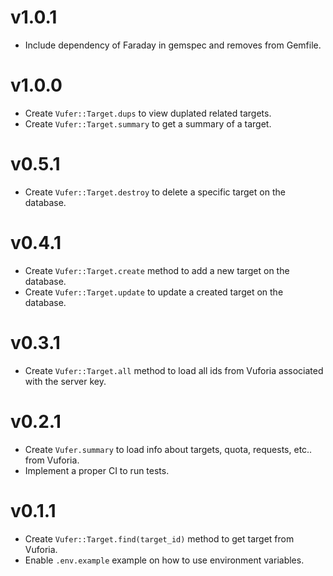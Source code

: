 # v1.0.1

- Include dependency of Faraday in gemspec and removes from Gemfile.

# v1.0.0

- Create `Vufer::Target.dups` to view duplated related targets.
- Create `Vufer::Target.summary` to get a summary of a target.

# v0.5.1

- Create `Vufer::Target.destroy` to delete a specific target on the database.

# v0.4.1

- Create `Vufer::Target.create` method to add a new target on the database.
- Create `Vufer::Target.update` to update a created target on the database.

# v0.3.1

- Create `Vufer::Target.all` method to load all ids from Vuforia associated with the server key.

# v0.2.1

- Create `Vufer.summary` to load info about targets, quota, requests, etc.. from Vuforia.
- Implement a proper CI to run tests.

# v0.1.1

- Create `Vufer::Target.find(target_id)` method to get target from Vuforia.
- Enable `.env.example` example on how to use environment variables.
